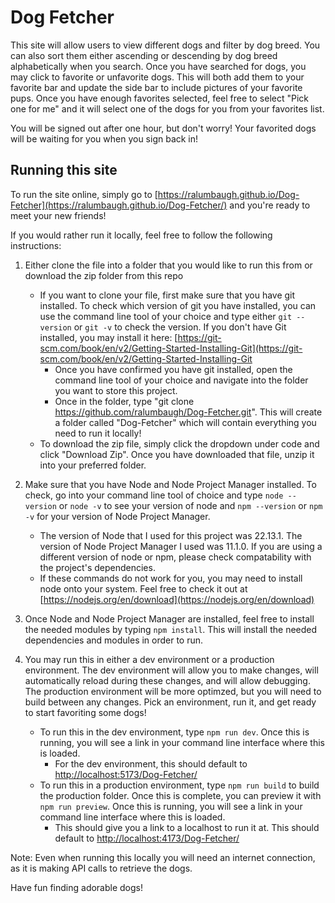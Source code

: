 # Dog Fetcher  
  
This site will allow users to view different dogs and filter by dog breed. You can also sort them either ascending or descending by dog breed alphabetically when you search.
Once you have searched for dogs, you may click to favorite or unfavorite dogs. This will both add them to your favorite bar and update the side bar to include pictures of your
favorite pups. Once you have enough favorites selected, feel free to select "Pick one for me" and it will select one of the dogs for you from your favorites list.  
  
You will be signed out after one hour, but don't worry! Your favorited dogs will be waiting for you when you sign back in!  
  
## Running this site  
  
To run the site online, simply go to [https://ralumbaugh.github.io/Dog-Fetcher](https://ralumbaugh.github.io/Dog-Fetcher/) and you're ready to meet your new friends!  
  
If you would rather run it locally, feel free to follow the following instructions:  
  
1. Either clone the file into a folder that you would like to run this from or download the zip folder from this repo
  
    - If you want to clone your file, first make sure that you have git installed. To check which version of git you have installed, you can use the command line tool of your choice and type either
       `git --version` or `git -v` to check the version. If you don't have Git installed, you may install it here: [https://git-scm.com/book/en/v2/Getting-Started-Installing-Git](https://git-scm.com/book/en/v2/Getting-Started-Installing-Git  
      -  Once you have confirmed you have git installed, open the command line tool of your choice and navigate into the folder you want to store this project.  
      - Once in the folder, type "git clone https://github.com/ralumbaugh/Dog-Fetcher.git". This will create a folder called "Dog-Fetcher" which will contain everything you need to run it locally!  
    - To download the zip file, simply click the dropdown under code and click "Download Zip". Once you have downloaded that file, unzip it into your preferred folder.  
  
2. Make sure that you have Node and Node Project Manager installed. To check, go into your command line tool of choice and type `node --version` or `node -v` to see your version of node and `npm --version` or `npm -v` for your version of Node Project Manager.  
    - The version of Node that I used for this project was 22.13.1. The version of Node Project Manager I used was 11.1.0. If you are using a different version of node or npm, please check compatability
     with the project's dependencies.  
    - If these commands do not work for you, you may need to install node onto your system. Feel free to check it out at [https://nodejs.org/en/download](https://nodejs.org/en/download)
  
3. Once Node and Node Project Manager are installed, feel free to install the needed modules by typing `npm install`. This will install the needed dependencies and modules in order to run.  
  
4. You may run this in either a dev environment or a production environment. The dev environment will allow you to make changes, will automatically reload during these changes, and will allow debugging.
   The production environment will be more optimzed, but you will need to build between any changes. Pick an environment, run it, and get ready to start favoriting some dogs!  
    - To run this in the dev environment, type `npm run dev`. Once this is running, you will see a link in your command line interface where this is loaded.  
        -  For the dev environment, this should default to [http://localhost:5173/Dog-Fetcher/](http://localhost:5173/Dog-Fetcher/)  
    - To run this in a production environment, type `npm run build` to build the production folder. Once this is complete, you can preview it with `npm run preview`. Once this is running, you will see a
       link in your command line interface where this is loaded.  
       -  This should give you a link to a localhost to run it at. This should default to [http://localhost:4173/Dog-Fetcher/](http://localhost:4173/Dog-Fetcher/)  
  
Note: Even when running this locally you will need an internet connection, as it is making API calls to retrieve the dogs.  
  
Have fun finding adorable dogs!
